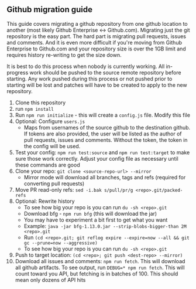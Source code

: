 ## Github migration guide
This guide covers migrating a github repository from one github location to another (most likely Github Enterprise <-> Github.com). Migrating just the git repository is the easy part. The hard part is migrating pull requests, issues and comments. And it is even more difficult if you're moving from Github Enterprise to Github.com and your repository size is over the 1GB limit and requires history re-writing to get the size down.

It is best to do this process when nobody is currently working. All in-progress work should be pushed to the source remote repository before starting. Any work pushed during this process or not pushed prior to starting will be lost and patches will have to be created to apply to the new repository.

1. Clone this repository
1. run `npm install`
1. Run `npm run initialize` - this will create a `config.js` file. Modify this file
1. Optional: Configure `users.js`
    - Maps from usernames of the source github to the destination github. If tokens are also provided, the user will be listed as the author of pull requests, issues and comments. Without the token, the token in the config will be used.
1. Test your config: `npm run test:source` and `npm run test:target` to make sure those work correctly. Adjust your config file as necessary until these commands are good
1. Clone your repo: `git clone <source-repo-url> --mirror`
    - Mirror mode will download all branches, tags and refs (required for converting pull requests)
1. Move PR read-only refs: `sed -i.bak s/pull/pr/g <repo>.git/packed-refs`
1. Optional: Rewrite history
    - To see how big your repo is you can run `du -sh <repo>.git`
    - Download bfg - `npm run bfg` (this will download the jar)
    - You may have to experiment a bit first to get what you want
    - Example: `java -jar bfg-1.13.0.jar --strip-blobs-bigger-than 2M <repo>.git`
    - Run `(cd <repo>.git; git reflog expire --expire=now --all && git gc --prune=now --aggressive)`
    - To see how big your repo is you can run `du -sh <repo>.git`
1. Push to target location: `(cd <repo>; git push <dest-repo> --mirror)`
1. Download all issues and comments: `npm run fetch`. This will download all github artifacts. To see output, run `DEBUG=* npm run fetch`. This will count toward you API, but fetching is in batches of 100. This should mean only dozens of API hits
